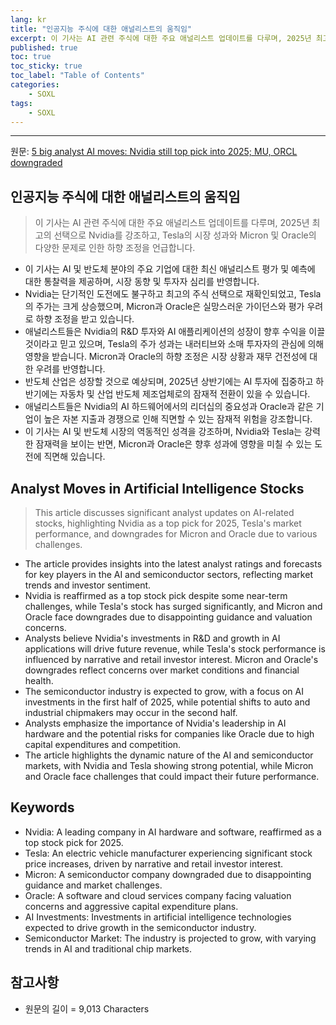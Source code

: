 ```yaml
---
lang: kr
title: "인공지능 주식에 대한 애널리스트의 움직임"
excerpt: 이 기사는 AI 관련 주식에 대한 주요 애널리스트 업데이트를 다루며, 2025년 최고의 선택으로 Nvidia를 강조하고, Tesla의 시장 성과와 Micron 및 Oracle의 다양한 문제로 인한 하향 조정을 언급합니다.
published: true
toc: true
toc_sticky: true
toc_label: "Table of Contents"
categories:
    - SOXL
tags:
    - SOXL
---
```


---

  원문: [5 big analyst AI moves: Nvidia still top pick into 2025; MU, ORCL downgraded](https://www.investing.com/news/stock-market-news/5-big-analyst-ai-moves-nvidia-still-top-pick-into-2025-mu-orcl-downgraded-3786027)

## 인공지능 주식에 대한 애널리스트의 움직임

> 이 기사는 AI 관련 주식에 대한 주요 애널리스트 업데이트를 다루며, 2025년 최고의 선택으로 Nvidia를 강조하고, Tesla의 시장 성과와 Micron 및 Oracle의 다양한 문제로 인한 하향 조정을 언급합니다.


- 이 기사는 AI 및 반도체 분야의 주요 기업에 대한 최신 애널리스트 평가 및 예측에 대한 통찰력을 제공하며, 시장 동향 및 투자자 심리를 반영합니다.
- Nvidia는 단기적인 도전에도 불구하고 최고의 주식 선택으로 재확인되었고, Tesla의 주가는 크게 상승했으며, Micron과 Oracle은 실망스러운 가이던스와 평가 우려로 하향 조정을 받고 있습니다.
- 애널리스트들은 Nvidia의 R&D 투자와 AI 애플리케이션의 성장이 향후 수익을 이끌 것이라고 믿고 있으며, Tesla의 주가 성과는 내러티브와 소매 투자자의 관심에 의해 영향을 받습니다. Micron과 Oracle의 하향 조정은 시장 상황과 재무 건전성에 대한 우려를 반영합니다.
- 반도체 산업은 성장할 것으로 예상되며, 2025년 상반기에는 AI 투자에 집중하고 하반기에는 자동차 및 산업 반도체 제조업체로의 잠재적 전환이 있을 수 있습니다.
- 애널리스트들은 Nvidia의 AI 하드웨어에서의 리더십의 중요성과 Oracle과 같은 기업이 높은 자본 지출과 경쟁으로 인해 직면할 수 있는 잠재적 위험을 강조합니다.
- 이 기사는 AI 및 반도체 시장의 역동적인 성격을 강조하며, Nvidia와 Tesla는 강력한 잠재력을 보이는 반면, Micron과 Oracle은 향후 성과에 영향을 미칠 수 있는 도전에 직면해 있습니다.

## Analyst Moves in Artificial Intelligence Stocks

> This article discusses significant analyst updates on AI-related stocks, highlighting Nvidia as a top pick for 2025, Tesla's market performance, and downgrades for Micron and Oracle due to various challenges.


- The article provides insights into the latest analyst ratings and forecasts for key players in the AI and semiconductor sectors, reflecting market trends and investor sentiment.
- Nvidia is reaffirmed as a top stock pick despite some near-term challenges, while Tesla's stock has surged significantly, and Micron and Oracle face downgrades due to disappointing guidance and valuation concerns.
- Analysts believe Nvidia's investments in R&D and growth in AI applications will drive future revenue, while Tesla's stock performance is influenced by narrative and retail investor interest. Micron and Oracle's downgrades reflect concerns over market conditions and financial health.
- The semiconductor industry is expected to grow, with a focus on AI investments in the first half of 2025, while potential shifts to auto and industrial chipmakers may occur in the second half.
- Analysts emphasize the importance of Nvidia's leadership in AI hardware and the potential risks for companies like Oracle due to high capital expenditures and competition.
- The article highlights the dynamic nature of the AI and semiconductor markets, with Nvidia and Tesla showing strong potential, while Micron and Oracle face challenges that could impact their future performance.

## Keywords

- Nvidia: A leading company in AI hardware and software, reaffirmed as a top stock pick for 2025.
- Tesla: An electric vehicle manufacturer experiencing significant stock price increases, driven by narrative and retail investor interest.
- Micron: A semiconductor company downgraded due to disappointing guidance and market challenges.
- Oracle: A software and cloud services company facing valuation concerns and aggressive capital expenditure plans.
- AI Investments: Investments in artificial intelligence technologies expected to drive growth in the semiconductor industry.
- Semiconductor Market: The industry is projected to grow, with varying trends in AI and traditional chip markets.

## 참고사항

- 원문의 길이 = 9,013 Characters

